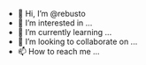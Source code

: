 - 👋 Hi, I’m @rebusto
- 👀 I’m interested in ...
- 🌱 I’m currently learning ...
- 💞️ I’m looking to collaborate on ...
- 📫 How to reach me ...

<!---
rebusto/rebusto is a ✨ special ✨ repository because its `README.md` (this file) appears on your GitHub profile.
You can click the Preview link to take a look at your changes.
--->
